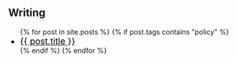 ---
---

<!--

<h2>Personal</h2>
{% for post in site.posts %}
{% if post.tags contains "personal" %}
{% include posts-list-item.html %}
{% endif %}
{% endfor %}
-->
<h2>Writing</h2>
<ul>
  {% for post in site.posts %}
    {% if post.tags contains "policy" %}
      <li style="font-size:1.1rem;"><a href="{{ post.url }}" style="color: black;">{{ post.title }}</a></li>
    {% endif %}
  {% endfor %}
</ul>




<!--
<h2>Music</h2>
{% for post in site.posts %}
{% if post.tags contains "music" %}
{% include posts-list-item.html %}
{% endif %}
{% endfor %}

<h2>Web3 & DeFi</h2>
{% for post in site.posts %}
{% if post.tags contains "finance" %}
{% include posts-list-item.html %}
{% endif %}
{% endfor %}
 -->
